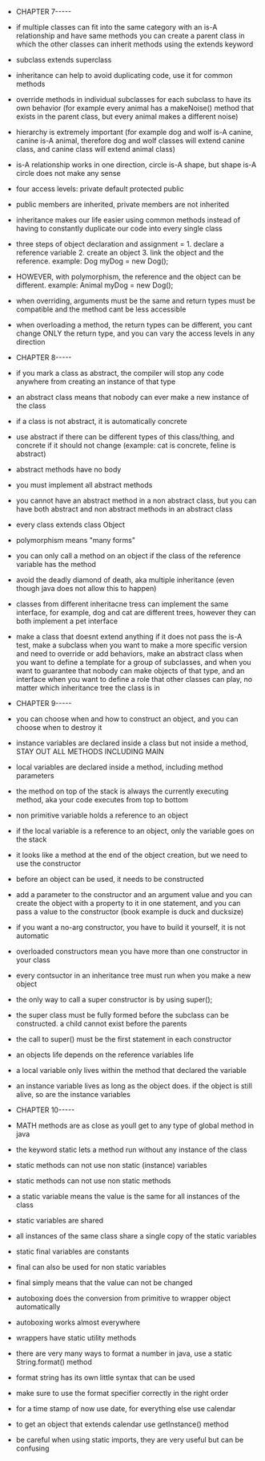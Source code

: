 - CHAPTER 7-----
- if multiple classes can fit into the same category with an is-A relationship and have same methods you can create a parent class in which the other classes can inherit methods using the extends keyword
- subclass extends superclass
- inheritance can help to avoid duplicating code, use it for common methods
- override methods in individual subclasses for each subclass to have its own behavior (for example every animal has a makeNoise() method that exists in the parent class, but every animal makes a different noise)
- hierarchy is extremely important (for example dog and wolf is-A canine, canine is-A animal, therefore dog and wolf classes will extend canine class, and canine class will extend animal class)
- is-A relationship works in one direction, circle is-A shape, but shape is-A circle does not make any sense
- four access levels: private default protected public
- public members are inherited, private members are not inherited
- inheritance makes our life easier using common methods instead of having to constantly duplicate our code into every single class
- three steps of object declaration and assignment = 1. declare a reference variable 2. create an object 3. link the object and the reference. example: Dog myDog = new Dog();
- HOWEVER, with polymorphism, the reference and the object can be different. example: Animal myDog = new Dog();
- when overriding, arguments must be the same and return types must be compatible and the method cant be less accessible
- when overloading a method, the return types can be different, you cant change ONLY the return type, and you can vary the access levels in any direction

- CHAPTER 8-----
- if you mark a class as abstract, the compiler will stop any code anywhere from creating an instance of that type
- an abstract class means that nobody can ever make a new instance of the class
- if a class is not abstract, it is automatically concrete
- use abstract if there can be different types of this class/thing, and concrete if it should not change (example: cat is concrete, feline is abstract)
- abstract methods have no body
- you must implement all abstract methods
- you cannot have an abstract method in a non abstract class, but you can have both abstract and non abstract methods in an abstract class
- every class extends class Object
- polymorphism means "many forms"
- you can only call a method on an object if the class of the reference variable has the method
- avoid the deadly diamond of death, aka multiple inheritance (even though java does not allow this to happen)
- classes from different inheritacne tress can implement the same interface, for example, dog and cat are different trees, however they can both implement a pet interface
- make a class that doesnt extend anything if it does not pass the is-A test, make a subclass when you want to make a more specific version and need to override or add behaviors, make an abstract class when you want to define a template for a group of subclasses, and when you want to guarantee that nobody can make objects of that type, and an interface when you want to define a role that other classes can play, no matter which inheritance tree the class is in

- CHAPTER 9-----
- you can choose when and how to construct an object, and you can choose when to destroy it
- instance variables are declared inside a class but not inside a method, STAY OUT ALL METHODS INCLUDING MAIN
- local variables are declared inside a method, including method parameters
- the method on top of the stack is always the currently executing method, aka your code executes from top to bottom
- non primitive variable holds a reference to an object
- if the local variable is a reference to an object, only the variable goes on the stack
- it looks like a method at the end of the object creation, but we need to use the constructor
- before an object can be used, it needs to be constructed
- add a parameter to the constructor and an argument value and you can create the object with a property to it in one statement, and you can pass a value to the constructor (book example is duck and ducksize)
- if you want a no-arg constructor, you have to build it yourself, it is not automatic
- overloaded constructors mean you have more than one constructor in your class
- every contsuctor in an inheritance tree must run when you make a new object
- the only way to call a super constructor is by using super();
- the super class must be fully formed before the subclass can be constructed. a child cannot exist before the parents
- the call to super() must be the first statement in each constructor
- an objects life depends on the reference variables life
- a local variable only lives within the method that declared the variable
- an instance variable lives as long as the object does. if the object is still alive, so are the instance variables

- CHAPTER 10-----
- MATH methods are as close as youll get to any type of global method in java
- the keyword static lets a method run without any instance of the class
- static methods can not use non static (instance) variables
- static methods can not use non static methods
- a static variable means the value is the same for all instances of the class
- static variables are shared
- all instances of the same class share a single copy of the static variables
- static final variables are constants
- final can also be used for non static variables
- final simply means that the value can not be changed
- autoboxing does the conversion from primitive to wrapper object automatically
- autoboxing works almost everywhere
- wrappers have static utility methods
- there are very many ways to format a number in java, use a static String.format() method
- format string has its own little syntax that can be used
- make sure to use the format specifier correctly in the right order
- for a time stamp of now use date, for everything else use calendar
- to get an object that extends calendar use getInstance() method
- be careful when using static imports, they are very useful but can be confusing
